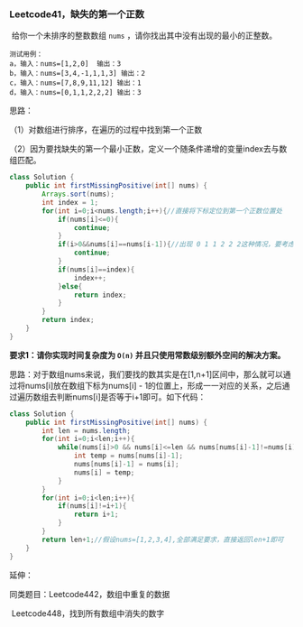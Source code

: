 ### Leetcode41，缺失的第一个正数

​		给你一个未排序的整数数组 `nums` ，请你找出其中没有出现的最小的正整数。

```
测试用例：
a，输入：nums=[1,2,0]  输出：3
b，输入：nums=[3,4,-1,1,1,3] 输出：2
c，输入：nums=[7,8,9,11,12] 输出：1
d，输入：nums=[0,1,1,2,2,2] 输出：3
```

思路：

（1）对数组进行排序，在遍历的过程中找到第一个正数

（2）因为要找缺失的第一个最小正数，定义一个随条件递增的变量index去与数组匹配。

```java
class Solution {
    public int firstMissingPositive(int[] nums) {
        Arrays.sort(nums);
        int index = 1;
        for(int i=0;i<nums.length;i++){//直接将下标定位到第一个正数位置处
            if(nums[i]<=0){
                continue;
            }
            if(i>0&&nums[i]==nums[i-1]){//出现 0 1 1 2 2 2这种情况，要考虑去重
                continue;
            }
            if(nums[i]==index){
                index++;
            }else{
                return index;
            }
        }
        return index;
    }
}
```



**要求1：请你实现时间复杂度为 `O(n)` 并且只使用常数级别额外空间的解决方案。**

思路：对于数组nums来说，我们要找的数其实是在[1,n+1]区间中，那么就可以通过将nums[i]放在数组下标为nums[i] - 1的位置上，形成一一对应的关系，之后通过遍历数组去判断nums[i]是否等于i+1即可。如下代码：

```java
class Solution {
    public int firstMissingPositive(int[] nums) {
        int len = nums.length;
        for(int i=0;i<len;i++){
            while(nums[i]>0 && nums[i]<=len && nums[nums[i]-1]!=nums[i]){//形成映射关系
                int temp = nums[nums[i]-1];
                nums[nums[i]-1] = nums[i];
                nums[i] = temp;
            }
        }
        for(int i=0;i<len;i++){
            if(nums[i]!=i+1){
                return i+1;
            }
        }
        return len+1;//假设nums=[1,2,3,4],全部满足要求，直接返回len+1即可
    }
}
```



延伸：

同类题目：Leetcode442，数组中重复的数据

​					Leetcode448，找到所有数组中消失的数字